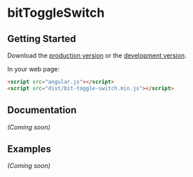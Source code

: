 # bitToggleSwitch



## Getting Started

Download the [production version][min] or the [development version][max].

[min]: https://raw.github.com/gsandoval/jquery-bit-toggle-switch/master/dist/angular-bit-toggle-switch.min.js
[max]: https://raw.github.com/gsandoval/jquery-bit-toggle-switch/master/dist/angular-bit-toggle-switch.js

In your web page:

```html
<script src="angular.js"></script>
<script src="dist/bit-toggle-switch.min.js"></script>
```

## Documentation
_(Coming soon)_

## Examples
_(Coming soon)_

